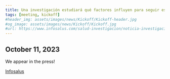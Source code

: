 ```yaml
---
title: Una investigación estudiará qué factores influyen para seguir estilos de vida beneficiosos para la salud cerebral
tags: [meeting, kickoff]
#header_img: assets/images/news/Kickoff/Kickoff-header.jpg
#og_image: assets/images/news/Kickoff/Kickoff.jpg
#url: https://www.infosalus.com/salud-investigacion/noticia-investigacion-estudiara-factores-influyen-seguir-estilos-vida-beneficiosos-salud-cerebral-20231011142635.html
---
```


## October 11, 2023

We appear in the press!

[Infosalus](https://www.infosalus.com/salud-investigacion/noticia-investigacion-estudiara-factores-influyen-seguir-estilos-vida-beneficiosos-salud-cerebral-20231011142635.html)